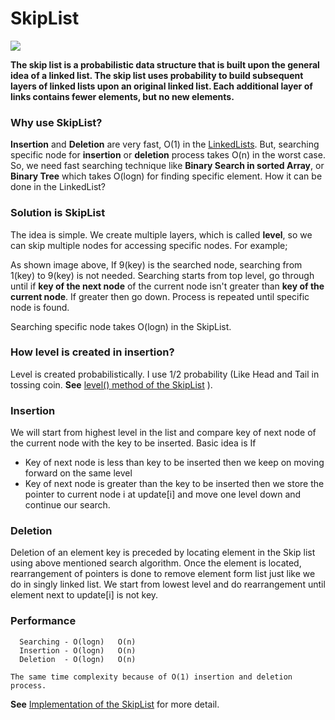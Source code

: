 # SkipList
<img src="https://www.osa.fu-berlin.de/bioinformatics_msc/en/_media/bild_beispielaufgabe_i1/Skip_list.png" />

**The skip list is a probabilistic data structure that is built upon the general idea of a linked list. The skip list uses probability to build subsequent layers of linked lists upon an original linked list. Each additional layer of links contains fewer elements, but no new elements.**

### Why use SkipList?
**Insertion** and **Deletion** are very fast, O(1) in the [LinkedLists](https://github.com/ferhad2207/Data-Structures-and-Algorithms/tree/master/DataStructures/LinkedLists "LinkedLists"). But, searching specific node for **insertion** or **deletion** process takes O(n) in the worst case. So, we need fast searching technique like **Binary Search in sorted Array**, or **Binary Tree** which takes O(logn) for finding specific element. How it can be done in the LinkedList?

### Solution is SkipList
The idea is simple. We create multiple layers, which is called **level**, so we can skip multiple nodes for accessing specific nodes. For example;

As shown image above, If 9(key) is the searched node, searching from 1(key) to 9(key) is not needed. Searching starts from top level, go through until if **key of the next node** of the current node isn't greater than **key of the current node**. If greater then go down. Process is repeated until specific node is found.

Searching specific node takes O(logn) in the SkipList.  

### How level is created in insertion?
Level is created probabilistically. I use 1/2 probability (Like Head and Tail in tossing coin. **See** [level() method of the SkipList](https://github.com/ferhad2207/Data-Structures-and-Algorithms/blob/master/DataStructures/LinkedLists/SkipList/src/com/ferhad/SkipList.java "Implementation of the SkipList") ). 

### Insertion
We will start from highest level in the list and compare key of next node of the current node with the key to be inserted. Basic idea is If
 - Key of next node is less than key to be inserted then we keep on moving forward on the same level
 - Key of next node is greater than the key to be inserted then we store the pointer to current node i at update[i] and move one level down and continue our search.

### Deletion
Deletion of an element key is preceded by locating element in the Skip list using above mentioned search algorithm. Once the element is located, rearrangement of pointers is done to remove element form list just like we do in singly linked list. We start from lowest level and do rearrangement until element next to update[i] is not key.

### Performance

```             
  Searching - O(logn)   O(n)
  Insertion - O(logn)   O(n)
  Deletion  - O(logn)   O(n)
  
The same time complexity because of O(1) insertion and deletion process.
```

**See** [Implementation of the SkipList](https://github.com/ferhad2207/Data-Structures-and-Algorithms/blob/master/DataStructures/LinkedLists/SkipList/src/com/ferhad/SkipList.java "Implementation of the SkipList") for more detail.
